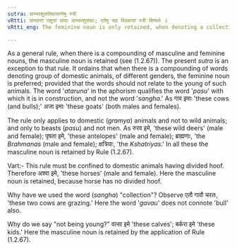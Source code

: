 ```yaml
---
sutra: ग्राम्यपशुसंघेष्वतरुणेषु स्त्री
vRtti: ग्राम्याणां पशूनां संघाः ग्राम्यपशुसंघाः; एतेषु सह विवक्षायां स्त्री शिष्यते ॥
vRtti_eng: The feminine noun is only retained, when denoting a collection of domestic animals, not being young.

---
```

As a general rule, when there is a compounding of masculine and feminine nouns, the masculine noun is retained (see (1.2.67)). The present _sutra_ is an exception to that rule. It ordains that when there is a compounding of words denoting group of domestic animals, of different genders, the feminine noun is preferred; provided that the words should not relate to the young of such animals. The word '_ataruna_' in the aphorism qualifies the word '_pasu_' with which it is in construction, and not the word '_sangha_.' As गाव इमाः 'these cows (and bulls);' अजा इमाः 'these goats' (both males and females).

The rule only applies to domestic (_gramya_) animals and not to wild animals; and only to beasts (_pasu_) and not men. As रुरव इमे, 'these wild deers' (male and female); पृषता इमे, 'these antelopes' (male and female); ब्राह्मणाः, 'the _Brahmanas_ (male and female); क्षत्रियाः, 'the _Kshatriyas_.' In all these the masculine noun is retained by Rule (1.2.67).

Vart:- This rule must be confined to domestic animals having divided hoof. Therefore अश्वा इमे, 'these horses' (male and female). Here the masculine noun is retained, because horse has no divided hoof.

Why have we used the word (_sangha_) "collection"? Observe एतौ गावौ चरतः, 'these two cows are grazing.' Here the word '_gavau_' does not connote 'bull' also.

Why do we say "not being young?" वत्सा इमे 'these calves'; बर्करा इमे 'these kids.' Here the masculine noun is retained by the application of Rule (1.2.67).